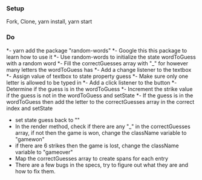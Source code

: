 ### Setup
Fork, Clone, yarn install, yarn start

### Do
*- yarn add the package "random-words"
*- Google this this package to learn how to use it
*- Use random-words to initialize the state wordToGuess with a random word
*- Fill the correctGuesses array with "_" for however many letters the wordToGuess has
*- Add a change listener to the textbox
*- Assign value of textbox to state property guess
*- Make sure only one letter is allowed to be typed in
*- Add a click listener to the button
  *- Determine if the guess is in the wordToGuess
  *- Increment the strike value if the guess is not in the wordToGuess and setState
  *- If the guess is in the wordToGuess then add the letter to the correctGuesses array in the correct index and setState
  * set state guess back to ""
* In the render method, check if there are any "_" in the correctGuesses array, if not then the game is won, change the className variable to "gamewon"
* if there are 6 strikes then the game is lost, change the className variable to "gameover"
* Map the correctGuesses array to create spans for each entry
* There are a few bugs in the specs, try to figure out what they are and how to fix them.
